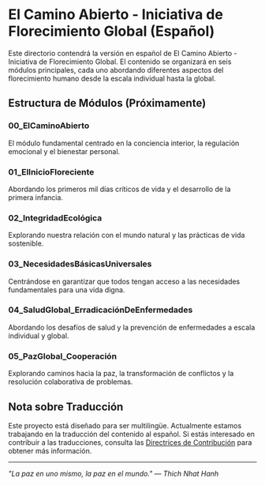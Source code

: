 # El Camino Abierto - Iniciativa de Florecimiento Global (Español)

Este directorio contendrá la versión en español de El Camino Abierto - Iniciativa de Florecimiento Global. El contenido se organizará en seis módulos principales, cada uno abordando diferentes aspectos del florecimiento humano desde la escala individual hasta la global.

## Estructura de Módulos (Próximamente)

### 00_ElCaminoAbierto
El módulo fundamental centrado en la conciencia interior, la regulación emocional y el bienestar personal.

### 01_ElInicioFloreciente
Abordando los primeros mil días críticos de vida y el desarrollo de la primera infancia.

### 02_IntegridadEcológica
Explorando nuestra relación con el mundo natural y las prácticas de vida sostenible.

### 03_NecesidadesBásicasUniversales
Centrándose en garantizar que todos tengan acceso a las necesidades fundamentales para una vida digna.

### 04_SaludGlobal_ErradicaciónDeEnfermedades
Abordando los desafíos de salud y la prevención de enfermedades a escala individual y global.

### 05_PazGlobal_Cooperación
Explorando caminos hacia la paz, la transformación de conflictos y la resolución colaborativa de problemas.

## Nota sobre Traducción

Este proyecto está diseñado para ser multilingüe. Actualmente estamos trabajando en la traducción del contenido al español. Si estás interesado en contribuir a las traducciones, consulta las [Directrices de Contribución](../CONTRIBUTING.md) para obtener más información.

---

*"La paz en uno mismo, la paz en el mundo." — Thich Nhat Hanh*
